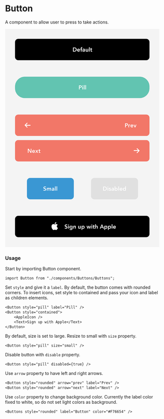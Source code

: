 # Button

A component to allow user to press to take actions.

![Button](https://raw.githubusercontent.com/brandnewjinah/react-native-ui/master/assets/readme/Buttons.png)

### Usage

Start by importing Button component.

```tsx
import Button from "./components/Buttons/Buttons";
```

Set `style` and give it a `label`. By default, the button comes with rounded corners. To insert icons, set style to contained and pass your icon and label as children elements.

```tsx
<Button style="pill" label="Pill" />
<Button style="contained">
	<AppleIcon />
	<Text>Sign up with Apple</Text>
</Button>
```

By default, size is set to large. Resize to small with `size` property.

```tsx
<Button style="pill" size="small" />
```

Disable button with `disable` property.

```tsx
<Button style="pill" disabled={true} />
```

Use `arrow` property to have left and right arrows.

```tsx
<Button style="rounded" arrow="prev" label="Prev" />
<Button style="rounded" arrow="next" label="Next" />
```

Use `color` property to change background color. Currently the label color fixed to white, so do not set light colors as background.

```tsx
<Buttons style="rounded" label="Button" color="#F76654" />
```
